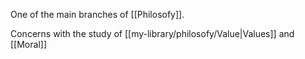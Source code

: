 One of the main branches of [[Philosofy]].

Concerns with the study of [[my-library/philosofy/Value|Values]] and [[Moral]]
